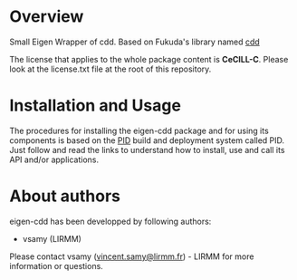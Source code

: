 
Overview
=========

Small Eigen Wrapper of cdd. Based on Fukuda's library named [cdd](https://www.inf.ethz.ch/personal/fukudak/cdd_home)

The license that applies to the whole package content is **CeCILL-C**. Please look at the license.txt file at the root of this repository.



Installation and Usage
=======================

The procedures for installing the eigen-cdd package and for using its components is based on the [PID](https://gite.lirmm.fr/pid/pid-workspace/wikis/home) build and deployment system called PID. Just follow and read the links to understand how to install, use and call its API and/or applications.

About authors
=====================

eigen-cdd has been developped by following authors: 
+ vsamy (LIRMM)

Please contact vsamy (vincent.samy@lirmm.fr) - LIRMM for more information or questions.




